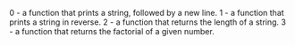 0 -  a function that prints a string, followed by a new line.
1 -  a function that prints a string in reverse.
2 - a function that returns the length of a string.
3 - a function that returns the factorial of a given number.
